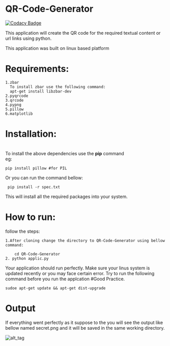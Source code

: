 # QR-Code-Generator
[![Codacy Badge](https://api.codacy.com/project/badge/Grade/6bf84981ad0d4b24b4befe7243cb8a33)](https://www.codacy.com/app/vshantam/QR-Code-Generator?utm_source=github.com&amp;utm_medium=referral&amp;utm_content=vshantam/QR-Code-Generator&amp;utm_campaign=Badge_Grade)

This application will create the QR code for the required textual content or url links using python.

This application was built on linux based platform

# Requirements:
    1.zbar
      To install zbar use the following command:
      apt-get install libzbar-dev
    2.pyqrcode
    3.qrcode
    4.pypng
    5.pillow
    6.matplotlib
    
# Installation:
<br>To install the above dependencies use the <b>pip</b> command</br>
eg:

    pip install pillow #for PIL
    
 Or you can run the command bellow:
                  
     pip install -r spec.txt 
     
This will install all the required packages into your system.

# How to run:
follow the steps:

    1.After cloning change the directory to QR-Code-Generator using bellow command:
      
        cd QR-Code-Generator
    2. python applic.py
    
Your application should run perfectly.
Make sure your linus system is updated recently or you may face certain error.
Try to run the following command before you run the applcation #Good Practice.

    sudoe apt-get update && apt-get dist-upgrade
    
# Output
If everything went perfectly as it suppose to the you will see the output like bellow named secret.png and it will be saved in the same working directory.

![alt_tag]('/secret.png')


    
    
